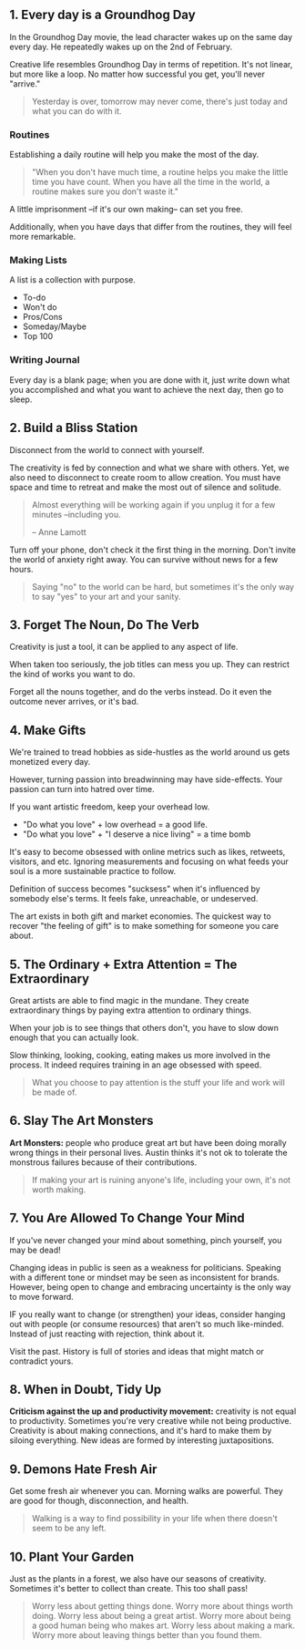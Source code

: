## 1. Every day is a Groundhog Day

In the Groundhog Day movie, the lead character wakes up on the same day every day. He repeatedly wakes up on the 2nd of February.

Creative life resembles Groundhog Day in terms of repetition. It's not linear, but more like a loop. No matter how successful you get, you'll never "arrive."

> Yesterday is over, tomorrow may never come, there's just today and what you can do with it.

### Routines

Establishing a daily routine will help you make the most of the day.

> "When you don't have much time, a routine helps you make the little time you have count. When you have all the time in the world, a routine makes sure you don't waste it."

A little imprisonment –if it's our own making– can set you free.

Additionally, when you have days that differ from the routines, they will feel more remarkable.

### Making Lists

A list is a collection with purpose.

- To-do
- Won't do
- Pros/Cons
- Someday/Maybe
- Top 100

### Writing Journal

Every day is a blank page; when you are done with it, just write down what you accomplished and what you want to achieve the next day, then go to sleep.

## 2. Build a Bliss Station

Disconnect from the world to connect with yourself.

The creativity is fed by connection and what we share with others. Yet, we also need to disconnect to create room to allow creation. You must have space and time to retreat and make the most out of silence and solitude.

> Almost everything will be working again if you unplug it for a few minutes –including you.
>
> – Anne Lamott

Turn off your phone, don't check it the first thing in the morning. Don't invite the world of anxiety right away. You can survive without news for a few hours.

> Saying "no" to the world can be hard, but sometimes it's the only way to say "yes" to your art and your sanity.

## 3. Forget The Noun, Do The Verb

Creativity is just a tool, it can be applied to any aspect of life.

When taken too seriously, the job titles can mess you up. They can restrict the kind of works you want to do.

Forget all the nouns together, and do the verbs instead. Do it even the outcome never arrives, or it's bad.

## 4. Make Gifts

We're trained to tread hobbies as side-hustles as the world around us gets monetized every day.

However, turning passion into breadwinning may have side-effects. Your passion can turn into hatred over time.

If you want artistic freedom, keep your overhead low.

- "Do what you love" + low overhead = a good life.
- "Do what you love" + "I deserve a nice living" = a time bomb

It's easy to become obsessed with online metrics such as likes, retweets, visitors, and etc. Ignoring measurements and focusing on what feeds your soul is a more sustainable practice to follow.

Definition of success becomes "sucksess" when it's influenced by somebody else's terms. It feels fake, unreachable, or undeserved.

The art exists in both gift and market economies. The quickest way to recover "the feeling of gift" is to make something for someone you care about.

## 5. The Ordinary + Extra Attention = The Extraordinary

Great artists are able to find magic in the mundane. They create extraordinary things by paying extra attention to ordinary things.

When your job is to see things that others don't, you have to slow down enough that you can actually look.

Slow thinking, looking, cooking, eating makes us more involved in the process. It indeed requires training in an age obsessed with speed.

> What you choose to pay attention is the stuff your life and work will be made of.

## 6. Slay The Art Monsters

**Art Monsters:** people who produce great art but have been doing morally wrong things in their personal lives. Austin thinks it's not ok to tolerate the monstrous failures because of their contributions.

> If making your art is ruining anyone's life, including your own, it's not worth making.

## 7. You Are Allowed To Change Your Mind

If you've never changed your mind about something, pinch yourself, you may be dead!

Changing ideas in public is seen as a weakness for politicians. Speaking with a different tone or mindset may be seen as inconsistent for brands. However, being open to change and embracing uncertainty is the only way to move forward.

IF you really want to change (or strengthen) your ideas, consider hanging out with people (or consume resources) that aren't so much like-minded. Instead of just reacting with rejection, think about it.

Visit the past. History is full of stories and ideas that might match or contradict yours.

## 8. When in Doubt, Tidy Up

**Criticism against the up and productivity movement:** creativity is not equal to productivity. Sometimes you're very creative while not being productive. Creativity is about making connections, and it's hard to make them by siloing everything. New ideas are formed by interesting juxtapositions.

## 9. Demons Hate Fresh Air

Get some fresh air whenever you can. Morning walks are powerful. They are good for though, disconnection, and health.

> Walking is a way to find possibility in your life when there doesn't seem to be any left.

## 10. Plant Your Garden

Just as the plants in a forest, we also have our seasons of creativity. Sometimes it's better to collect than create. This too shall pass!

> Worry less about getting things done. Worry more about things worth doing. Worry less about being a great artist. Worry more about being a good human being who makes art. Worry less about making a mark. Worry more about leaving things better than you found them.

